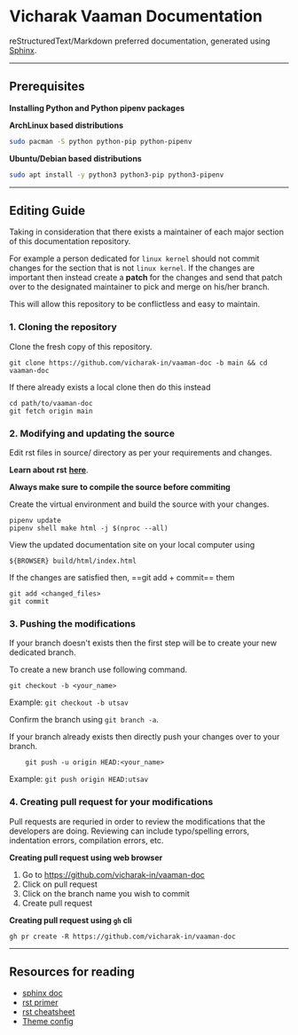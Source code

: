# Vicharak Vaaman Documentation

reStructuredText/Markdown preferred documentation, generated using [Sphinx](https://www.sphinx-doc.org/en/master/usage/quickstart.html).

---

## Prerequisites

**Installing Python and Python pipenv packages**

**ArchLinux based distributions**
```bash
sudo pacman -S python python-pip python-pipenv
```

**Ubuntu/Debian based distributions**
```bash
sudo apt install -y python3 python3-pip python3-pipenv
```

---

## Editing Guide

Taking in consideration that there exists a maintainer of each major section
of this documentation repository.

For example a person dedicated for `linux kernel` should not commit changes for the section that is not `linux kernel`.
If the changes are important then instead create a **patch** for the changes and send that patch over to the designated maintainer to pick and merge on his/her branch.

This will allow this repository to be conflictless and easy to maintain.

### 1. Cloning the repository

Clone the fresh copy of this repository.
```
git clone https://github.com/vicharak-in/vaaman-doc -b main && cd vaaman-doc
```

If there already exists a local clone then do this instead
```
cd path/to/vaaman-doc
git fetch origin main
```

### 2. Modifying and updating the source

Edit rst files in source/ directory as per your requirements and changes.

**Learn about rst** [**here**](https://www.sphinx-doc.org/en/master/usage/restructuredtext/basics.html#restructuredtext-primer).

**Always make sure to compile the source before commiting**

Create the virtual environment and build the source with your changes.
```
pipenv update
pipenv shell make html -j $(nproc --all)
```

View the updated documentation site on your local computer using
```
${BROWSER} build/html/index.html
```

If the changes are satisfied then, ==git add + commit== them
```
git add <changed_files>
git commit
```

### 3. Pushing the modifications

If your branch doesn't exists then the first step will be to create your new dedicated branch.

To create a new branch use following command.
```
git checkout -b <your_name>
```
Example: `git checkout -b utsav`

Confirm the branch using `git branch -a`.

If your branch already exists then directly push your changes over to your branch.
```
    git push -u origin HEAD:<your_name>
```
Example: `git push origin HEAD:utsav`

### 4. Creating pull request for your modifications

Pull requests are requried in order to review the modifications that the developers are doing.
Reviewing can include typo/spelling errors, indentation errors, compilation errors, etc.

**Creating pull request using web browser**

1. Go to https://github.com/vicharak-in/vaaman-doc
2. Click on pull request
3. Click on the branch name you wish to commit
4. Create pull request

**Creating pull request using `gh` cli**

```
gh pr create -R https://github.com/vicharak-in/vaaman-doc
```

---

## Resources for reading

- [sphinx doc](https://www.sphinx-doc.org/en/master/index.html)
- [rst primer](https://www.sphinx-doc.org/en/master/usage/restructuredtext/basics.html#restructuredtext-primer)
- [rst cheatsheet](https://bashtage.github.io/sphinx-material/rst-cheatsheet/rst-cheatsheet.html)
- [Theme config](https://sphinxawesome.xyz)
